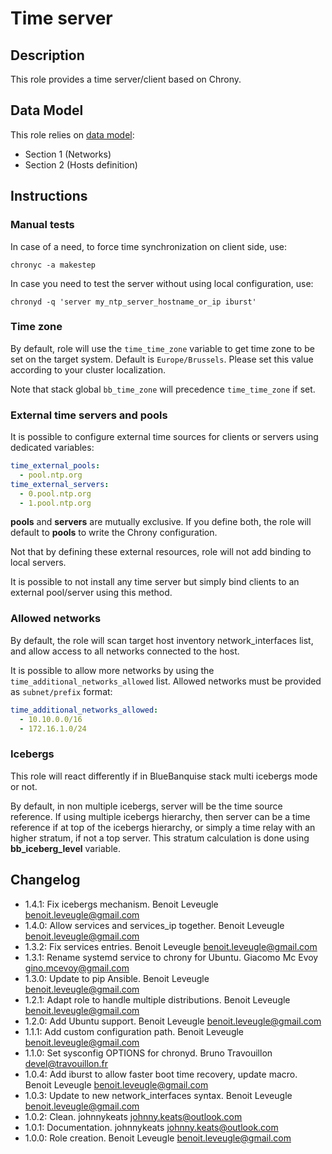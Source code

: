 # Time server

## Description

This role provides a time server/client based on Chrony.

## Data Model

This role relies on [data model](https://github.com/bluebanquise/bluebanquise/blob/master/resources/data_model.md):
* Section 1 (Networks)
* Section 2 (Hosts definition)

## Instructions

### Manual tests

In case of a need, to force time synchronization on client side, use:

```
chronyc -a makestep
```

In case you need to test the server without using local configuration, use:

```
chronyd -q 'server my_ntp_server_hostname_or_ip iburst'
```

### Time zone

By default, role will use the `time_time_zone` variable to get time zone to be 
set on the target system. Default is `Europe/Brussels`. Please set this value according
to your cluster localization.

Note that stack global `bb_time_zone` will precedence `time_time_zone` if set.

### External time servers and pools

It is possible to configure external time sources for clients or servers
using dedicated variables:

```yaml
time_external_pools:
  - pool.ntp.org
time_external_servers:
  - 0.pool.ntp.org
  - 1.pool.ntp.org
```

**pools** and **servers** are mutually exclusive. If you define both, the role
will default to **pools** to write the Chrony configuration.

Not that by defining these external resources, role will not add binding to local servers.

It is possible to not install any time server but
simply bind clients to an external pool/server using this method.

### Allowed networks

By default, the role will scan target host inventory network_interfaces list, and allow access to all networks connected to the host.

It is possible to allow more networks by using the `time_additional_networks_allowed` list. Allowed networks must be provided as `subnet/prefix` format:

```yaml
time_additional_networks_allowed:
  - 10.10.0.0/16
  - 172.16.1.0/24
```

### Icebergs

This role will react differently if in BlueBanquise stack multi icebergs mode or not.

By default, in non multiple icebergs, server will be the time source reference.
If using multiple icebergs hierarchy, then server can be a time reference if at
top of the icebergs hierarchy, or simply a time relay with an higher stratum,
if not a top server. This stratum calculation is done using **bb_iceberg_level**
variable.

## Changelog

* 1.4.1: Fix icebergs mechanism. Benoit Leveugle <benoit.leveugle@gmail.com>
* 1.4.0: Allow services and services_ip together. Benoit Leveugle <benoit.leveugle@gmail.com>
* 1.3.2: Fix services entries. Benoit Leveugle <benoit.leveugle@gmail.com>
* 1.3.1: Rename systemd service to chrony for Ubuntu. Giacomo Mc Evoy <gino.mcevoy@gmail.com>
* 1.3.0: Update to pip Ansible. Benoit Leveugle <benoit.leveugle@gmail.com>
* 1.2.1: Adapt role to handle multiple distributions. Benoit Leveugle <benoit.leveugle@gmail.com>
* 1.2.0: Add Ubuntu support. Benoit Leveugle <benoit.leveugle@gmail.com>
* 1.1.1: Add custom configuration path. Benoit Leveugle <benoit.leveugle@gmail.com>
* 1.1.0: Set sysconfig OPTIONS for chronyd. Bruno Travouillon <devel@travouillon.fr>
* 1.0.4: Add iburst to allow faster boot time recovery, update macro. Benoit Leveugle <benoit.leveugle@gmail.com>
* 1.0.3: Update to new network_interfaces syntax. Benoit Leveugle <benoit.leveugle@gmail.com>
* 1.0.2: Clean. johnnykeats <johnny.keats@outlook.com>
* 1.0.1: Documentation. johnnykeats <johnny.keats@outlook.com>
* 1.0.0: Role creation. Benoit Leveugle <benoit.leveugle@gmail.com>
